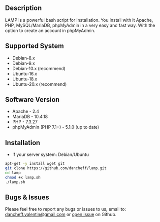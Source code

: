 ## Description
LAMP is a powerful bash script for installation. You install with it Apache, PHP, MySQL/MariaDB, phpMyAdmin in a very easy and fast way. With the option to create an account in phpMyAdmin.

## Supported System
* Debian-8.x
* Debian-9.x
* Debian-10.x (recommend)
* Ubuntu-16.x
* Ubuntu-18.x
* Ubuntu-20.x (recommend)

## Software Version
* Apache - 2.4
* MariaDB - 10.4.18
* PHP - 7.3.27
* phpMyAdmin (PHP 7.1+) - 5.1.0 (up to date)

## Installation
* If your server system: Debian/Ubuntu
```bash
apt-get -y install wget git
git clone https://github.com/dancheff/lamp.git
cd lamp
chmod +x lamp.sh
./lamp.sh
```
## Bugs & Issues
Please feel free to report any bugs or issues to us, email to: dancheff.valentin@gmail.com or [open issue](http://github.com/dancheff/lamp/issues) on Github.
